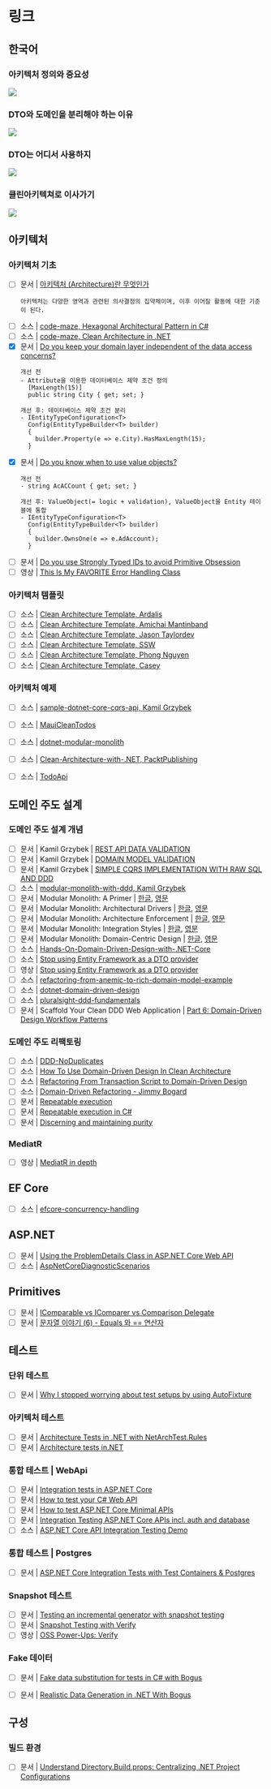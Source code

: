 # 링크

## 한국어
### 아키텍처 정의와 중요성
[![](https://img.youtube.com/vi/4E1BHTvhB7Y/0.jpg)](https://www.youtube.com/watch?v=4E1BHTvhB7Y)

### DTO와 도메인을 분리해야 하는 이유
[![](https://img.youtube.com/vi/OV8e88kIU-U/0.jpg)](https://www.youtube.com/watch?v=OV8e88kIU-U)

### DTO는 어디서 사용하지
[![](https://img.youtube.com/vi/Q3QGC-Llqr8/0.jpg)](https://www.youtube.com/watch?v=Q3QGC-Llqr8)

### 클린아키텍쳐로 이사가기
[![](https://img.youtube.com/vi/G5s1ZQiPBv8/0.jpg)](https://www.youtube.com/watch?v=G5s1ZQiPBv8)

## 아키텍처
### 아키텍처 기초
- [ ] 문서 | [아키텍처 (Architecture)란 무엇인가](https://brunch.co.kr/@taehyo/223)
  ```
  아키텍처는 다양한 영역과 관련된 의사결정의 집약체이며, 이후 이어질 활동에 대한 기준이 된다.
  ```
- [ ] 소스 | [code-maze, Hexagonal Architectural Pattern in C#](https://code-maze.com/csharp-hexagonal-architectural-pattern/)
- [ ] 소스 | [code-maze, Clean Architecture in .NET](https://code-maze.com/dotnet-clean-architecture/)
- [x] 문서 | [Do you keep your domain layer independent of the data access concerns?](https://www.ssw.com.au/rules/keep-your-domain-layer-independent-of-the-data-access-concerns/)
  ```
  개선 전
  - Attribute을 이용한 데이터베이스 제약 조건 정의
    [MaxLength(15)]
    public string City { get; set; }

  개선 후: 데이터베이스 제약 조건 분리
  - IEntityTypeConfiguration<T>
    Config(EntityTypeBuilder<T> builder)
    {
      builder.Property(e => e.City).HasMaxLength(15);
    }
  ```
- [x] 문서 | [Do you know when to use value objects?](https://www.ssw.com.au/rules/when-to-use-value-objects/)
  ```
  개선 전
  - string AcACCount { get; set; }

  개선 후: ValueObject(= logic + validation), ValueObject을 Entity 테이블에 통합
  - IEntityTypeConfiguration<T>
    Config(EntityTypeBuilder<T> builder)
    {
      builder.OwnsOne(e => e.AdAccount);
    }
  ```
- [ ] 문서 | [Do you use Strongly Typed IDs to avoid Primitive Obsession](https://www.ssw.com.au/rules/do-you-use-strongly-typed-ids/)
- [ ] 영상 | [This Is My FAVORITE Error Handling Class](https://www.youtube.com/watch?v=MiLN2vs2Oe0)

### 아키텍처 템플릿
- [ ] 소스 | [Clean Architecture Template, Ardalis](https://github.com/ardalis/CleanArchitecture)
- [ ] 소스 | [Clean Architecture Template, Amichai Mantinband](https://github.com/amantinband/clean-architecture)
- [ ] 소스 | [Clean Architecture Template, Jason Taylordev](https://github.com/jasontaylordev/CleanArchitecture)
- [ ] 소스 | [Clean Architecture Template, SSW](https://github.com/SSWConsulting/SSW.CleanArchitecture)
- [ ] 소스 | [Clean Architecture Template, Phong Nguyen](https://github.com/phongnguyend/Practical.CleanArchitecture)
- [ ] 소스 | [Clean Architecture Template, Casey](https://github.com/cbcrouse/CleanArchitecture)

### 아키텍처 예제
- [ ] 소스 | [sample-dotnet-core-cqrs-api, Kamil Grzybek](https://github.com/kgrzybek/sample-dotnet-core-cqrs-api?tab=readme-ov-file)
- [ ] 소스 | [MauiCleanTodos](https://github.com/matt-goldman/MauiCleanTodos)
- [ ] 소스 | [dotnet-modular-monolith](https://github.com/SSWConsulting/dotnet-modular-monolith)
- [ ] 소스 | [Clean-Architecture-with-.NET, PacktPublishing](https://github.com/PacktPublishing/Clean-Architecture-with-.NET/tree/main)
- [ ] 소스 | [TodoApi](https://github.com/davidfowl/TodoApi)


## 도메인 주도 설계
### 도메인 주도 설계 개념
- [ ] 문서 | Kamil Grzybek | [REST API DATA VALIDATION](https://www.kamilgrzybek.com/blog/posts/rest-api-data-validation)
- [ ] 문서 | Kamil Grzybek | [DOMAIN MODEL VALIDATION](https://www.kamilgrzybek.com/blog/posts/domain-model-validation)
- [ ] 문서 | Kamil Grzybek | [SIMPLE CQRS IMPLEMENTATION WITH RAW SQL AND DDD](https://www.kamilgrzybek.com/blog/posts/simple-cqrs-implementation-raw-sql-ddd)
- [ ] 소스 | [modular-monolith-with-ddd, Kamil Grzybek](https://github.com/kgrzybek/modular-monolith-with-ddd)
- [ ] 문서 | Modular Monolith: A Primer | [한글](https://github.com/ijung/ijung.github.io/blob/main/_posts/development-contents/modular-monolith/2023-05-26-modular-monolith-a-primer.md), [영문](https://www.kamilgrzybek.com/blog/posts/modular-monolith-primer)
- [ ] 문서 | Modular Monolith: Architectural Drivers | [한글](https://github.com/ijung/ijung.github.io/blob/main/_posts/development-contents/modular-monolith/2023-06-03-modular-monolith-architectural-drivers.md), [영문](https://www.kamilgrzybek.com/blog/posts/modular-monolith-architectural-drivers)
- [ ] 문서 | Modular Monolith: Architecture Enforcement | [한글](https://github.com/ijung/ijung.github.io/blob/main/_posts/development-contents/modular-monolith/2023-06-04-modular-monolith-architecture-enforcement.md), [영문](https://www.kamilgrzybek.com/blog/posts/modular-monolith-architecture-enforcement)
- [ ] 문서 | Modular Monolith: Integration Styles | [한글](https://github.com/ijung/ijung.github.io/blob/main/_posts/development-contents/modular-monolith/2023-06-05-modular-monolith-integration-styles.md), [영문](https://www.kamilgrzybek.com/blog/posts/modular-monolith-integration-styles)
- [ ] 문서 | Modular Monolith: Domain-Centric Design | [한글](https://github.com/ijung/ijung.github.io/blob/main/_posts/development-contents/modular-monolith/2023-06-10-modular-monolith-centric-design.md), [영문](https://www.kamilgrzybek.com/blog/posts/modular-monolith-domain-centric-design)
- [ ] 소스 | [Hands-On-Domain-Driven-Design-with-.NET-Core](https://github.com/PacktPublishing/Hands-On-Domain-Driven-Design-with-.NET-Core/tree/master)
- [ ] 소스 | [Stop using Entity Framework as a DTO provider](https://github.com/ChrisKlug/efcore-dto-demo/tree/main)
- [ ] 영상 | [Stop using Entity Framework as a DTO provider](https://www.youtube.com/watch?v=N_eLotlcjXo)
- [ ] 소스 | [refactoring-from-anemic-to-rich-domain-model-example](https://github.com/kgrzybek/refactoring-from-anemic-to-rich-domain-model-example/tree/master)
- [ ] 소스 | [dotnet-domain-driven-design](https://github.com/danielmackay/dotnet-domain-driven-design/tree/main)
- [ ] 소스 | [pluralsight-ddd-fundamentals](https://github.com/ardalis/pluralsight-ddd-fundamentals/tree/main)
- [ ] 문서 | Scaffold Your Clean DDD Web Application | [Part 6: Domain-Driven Design Workflow Patterns](https://blog.jacobsdata.com/2021/04/11/scaffold-your-clean-ddd-web-application-part-6-domain-driven-design-workflow-patterns)

### 도메인 주도 리팩토링
- [ ] 소스 | [DDD-NoDuplicates](https://github.com/ardalis/DDD-NoDuplicates)
- [ ] 소스 | [How To Use Domain-Driven Design In Clean Architecture](https://www.youtube.com/watch?v=1Lcr2c3MVF4)
- [ ] 소스 | [Refactoring From Transaction Script to Domain-Driven Design](https://www.youtube.com/watch?v=KTSpDZNfjhU)
- [ ] 소스 | [Domain-Driven Refactoring - Jimmy Bogard](https://www.youtube.com/watch?v=f64tZ90Dntg)
- [ ] 문서 | [Repeatable execution](https://blog.ploeh.dk/2020/03/23/repeatable-execution/)
- [ ] 문서 | [Repeatable execution in C#](https://blog.ploeh.dk/2020/04/06/repeatable-execution-in-c/)
- [ ] 문서 | [Discerning and maintaining purity](https://blog.ploeh.dk/2020/02/24/discerning-and-maintaining-purity/)

### MediatR
- [ ] 영상 | [MediatR in depth](https://www.youtube.com/watch?v=BcQVuuMQrJs&list=PLtgaC3-iBpdjckV1yLezLNeJwRpOnY5XT)

## EF Core
- [ ] 소스 | [efcore-concurrency-handling](https://github.com/kgrzybek/efcore-concurrency-handling)

## ASP.NET
- [ ] 문서 | [Using the ProblemDetails Class in ASP.NET Core Web API](https://code-maze.com/using-the-problemdetails-class-in-asp-net-core-web-api/)
- [ ] 소스 | [AspNetCoreDiagnosticScenarios](https://github.com/davidfowl/AspNetCoreDiagnosticScenarios)

## Primitives
- [ ] 문서 | [IComparable vs IComparer vs Comparison Delegate](https://code-maze.com/csharp-icomparable-icomparer-comparison-delegate/)
- [ ] 문서 | [문자열 이야기 (6) - Equals 와 == 연산자](http://www.simpleisbest.net/archive/2005/08/17/206.aspx)

## 테스트
### 단위 테스트
- [ ] 문서 | [Why I stopped worrying about test setups by using AutoFixture](https://timdeschryver.dev/blog/why-i-stopped-worrying-about-test-setups-by-using-autofixture#conclusion)

### 아키텍처 테스트
- [ ] 문서 | [Architecture Tests in .NET with NetArchTest.Rules](https://code-maze.com/csharp-architecture-tests-with-netarchtest-rules)
- [ ] 문서 | [Architecture tests in.NET](https://medium.com/@v.cheshmy/architecture-tests-in-net-d95192faf2dd)

### 통합 테스트 | WebApi
- [ ] 문서 | [Integration tests in ASP.NET Core](https://learn.microsoft.com/en-us/aspnet/core/test/integration-tests?view=aspnetcore-8.0)
- [ ] 문서 | [How to test your C# Web API](https://timdeschryver.dev/blog/how-to-test-your-csharp-web-api)
- [ ] 문서 | [How to test ASP.NET Core Minimal APIs](https://www.twilio.com/blog/test-aspnetcore-minimal-apis)
- [ ] 문서 | [Integration Testing ASP.NET Core APIs incl. auth and database](https://www.fearofoblivion.com/asp-net-core-integration-testing)
- [ ] 소스 | [ASP.NET Core API Integration Testing Demo](https://github.com/ChrisKlug/aspnet-core-integration-testing-101/tree/main)

### 통합 테스트 | Postgres
- [ ] 문서 | [ASP.NET Core Integration Tests with Test Containers & Postgres](https://www.azureblue.io/asp-net-core-integration-tests-with-test-containers-and-postgres/)

### Snapshot 테스트
- [ ] 문서 | [Testing an incremental generator with snapshot testing](https://andrewlock.net/creating-a-source-generator-part-2-testing-an-incremental-generator-with-snapshot-testing/)
- [ ] 문서 | [Snapshot Testing with Verify](https://www.danclarke.com/snapshot-testing-with-verify)
- [ ] 영상 | [OSS Power-Ups: Verify](https://www.youtube.com/watch?v=4ZrNoB_wdYU)

### Fake 데이터
- [ ] 문서 | [Fake data substitution for tests in C# with Bogus](https://prographers.com/blog/fake-data-substitution-for-tests-in-c-with-bogus)
- [ ] 문서 | [Realistic Data Generation in .NET With Bogus](https://code-maze.com/data-generation-bogus-dotnet/)


## 구성
### 빌드 환경
- [ ] 문서 | [Understand Directory.Build.props: Centralizing .NET Project Configurations](https://blog.ndepend.com/directory-build-props/)

